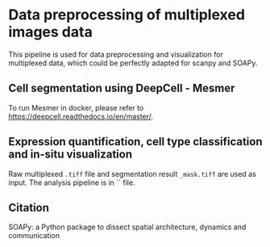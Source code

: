 # Data preprocessing of multiplexed images data
This pipeline is used for data preprocessing and visualization for multiplexed data, which could be perfectly adapted for scanpy and SOAPy.  
## Cell segmentation using DeepCell - Mesmer
To run Mesmer in docker, please refer to https://deepcell.readthedocs.io/en/master/.  


## Expression quantification, cell type classification and in-situ visualization
Raw multiplexed `.tiff` file and segmentation result `_mask.tiff` are used as input. The analysis pipeline is in `` file.

## Citation
SOAPy: a Python package to dissect spatial architecture, dynamics and communication
